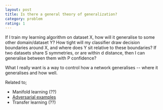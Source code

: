 ```yaml
---
layout: post
title: Is there a general theory of generalization?
category: problem
rating: 1
---
```


If I train my learning algorithm on dataset X, how will it generalise to some other domain/dataset Y? How tight will my classifier draw decision boundaries around X, and where does Y sit relative to these boundaries? If two datasets share S symmetries, or are within d distance, then I can generalise between them with P confidence? 

What I really want is a way to control how a network generalises -- where it generalises and how well. 

Related to;

* Manifold learning (??)
* [Adversarial examples](https://arxiv.org/abs/1502.02590)
* Transfer learning (??)